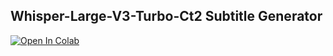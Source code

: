 ## Whisper-Large-V3-Turbo-Ct2 Subtitle Generator
[![Open In Colab](https://colab.research.google.com/assets/colab-badge.svg)](https://colab.research.google.com/github/NeuralFalconYT/Auto-Subtitle-Generator/blob/main/whisper_large_v3_turbo_ct2_Subtitle_Generator.ipynb) <br>

